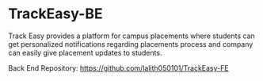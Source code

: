 # TrackEasy-BE

Track Easy provides a platform for campus placements where students can get personalized notifications regarding placements process and company can easily give placement updates to students.

Back End Repository: https://github.com/lalith050101/TrackEasy-FE
